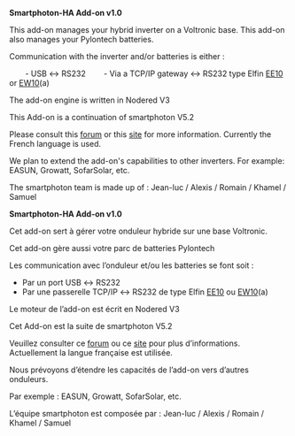 ﻿**Smartphoton-HA Add-on v1.0**

This add-on manages your hybrid inverter on a Voltronic base.
This add-on also manages your Pylontech batteries.

Communication with the inverter and/or batteries is either :

`    `- USB ↔ RS232
`    `- Via a TCP/IP gateway ↔ RS232 type Elfin [EE10](http://www.hi-flying.com/elfin-ee10-elfin-ee11) or [EW10](http://www.hi-flying.com/elfin-ew10-elfin-ew11)(a)

The add-on engine is written in Nodered V3

This Add-on is a continuation of smartphoton V5.2

Please consult this [forum](https://domosimple.eu/forum/) or this [site](http://smartphoton.fr/) for more information. Currently the French language is used.

We plan to extend the add-on's capabilities to other inverters.
For example: EASUN, Growatt, SofarSolar, etc.

The smartphoton team is made up of : Jean-luc / Alexis / Romain / Khamel / Samuel 


**Smartphoton-HA Add-on v1.0**

Cet add-on sert à gérer votre onduleur hybride sur une base Voltronic.

Cet add-on gère aussi votre parc de batteries Pylontech

Les communication avec l’onduleur et/ou les batteries se font soit :

- Par un port USB ↔ RS232
- Par une passerelle TCP/IP ↔ RS232 de type Elfin [EE10](http://www.hi-flying.com/elfin-ee10-elfin-ee11) ou [EW10](http://www.hi-flying.com/elfin-ew10-elfin-ew11)(a)

Le moteur de l’add-on est écrit en Nodered V3

Cet Add-on est la suite de smartphoton V5.2

Veuillez consulter ce [forum](https://domosimple.eu/forum/) ou ce [site](http://smartphoton.fr/) pour plus d’informations. Actuellement la langue française est utilisée.

Nous prévoyons d’étendre les capacités de l’add-on vers d’autres onduleurs.

Par exemple : EASUN, Growatt, SofarSolar, etc.

L’équipe smartphoton est composée par : Jean-luc / Alexis / Romain / Khamel / Samuel 


